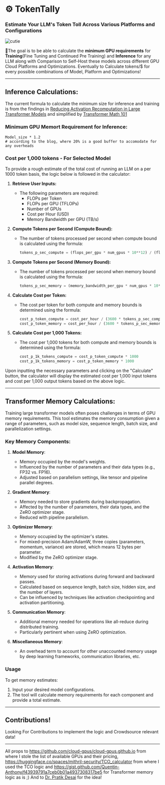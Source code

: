 # ⚙️ TokenTally
### Estimate Your LLM's Token Toll Across Various Platforms and Configurations

![cutie](https://github.com/adarshxs/TokenTally/assets/114558126/0f584e00-5bf8-4763-a885-8ca5a7e87ee9)

🎯The goal is to be able to calculate the **minimum GPU requirements** for **Training**(Fine Tuning and Continued Pre Training) and **Inference** for any LLM along with Comparison to Self-Host these models across different GPU Cloud Platforms and Optimizations. Eventually to Calculate tokens/$ for every possible combinations of Model, Platform and Optimizations!

---
## Inference Calculations:
The current formula to calculate the minimum size for inference and training is from the findings in [Reducing Activation Recomputation in Large Transformer Models](https://arxiv.org/abs/2205.05198) and simplified by [Transformer Math 101](https://blog.eleuther.ai/transformer-math/)

### Minimum GPU Memort Requirement for Inference:
```
Model_size * 1.2 
# according to the blog, where 20% is a good buffer to accomodate for any overheads
```
### Cost per 1,000 tokens - For Selected Model
To provide a rough estimate of the total cost of running an LLM on a per 1000 token basis, the logic below is followed in the calculator:

1. **Retrieve User Inputs:** 
   - The following parameters are required:
     - FLOPs per Token
     - FLOPs per GPU (TFLOPs)
     - Number of GPUs
     - Cost per Hour (USD)
     - Memory Bandwidth per GPU (TB/s)

2. **Compute Tokens per Second (Compute Bound):**
   - The number of tokens processed per second when compute bound is calculated using the formula:
     ```python
     tokens_p_sec_compute = (flops_per_gpu * num_gpus * 10**12) / (flops_per_token * 10**9)
     ```

3. **Compute Tokens per Second (Memory Bound):**
   - The number of tokens processed per second when memory bound is calculated using the formula:
     ```python
     tokens_p_sec_memory = (memory_bandwidth_per_gpu * num_gpus * 10**12) / (flops_per_token * 10**9)
     ```

4. **Calculate Cost per Token:**
   - The cost per token for both compute and memory bounds is determined using the formula:
     ```python
     cost_p_token_compute = cost_per_hour / (3600 * tokens_p_sec_compute)
     cost_p_token_memory = cost_per_hour / (3600 * tokens_p_sec_memory)
     ```

5. **Calculate Cost per 1,000 Tokens:**
   - The cost per 1,000 tokens for both compute and memory bounds is determined using the formula:
     ```python
     cost_p_1k_tokens_compute = cost_p_token_compute * 1000
     cost_p_1k_tokens_memory = cost_p_token_memory * 1000
     ```

Upon inputting the necessary parameters and clicking on the "Calculate" button, the calculator will display the estimated cost per 1,000 input tokens and cost per 1,000 output tokens based on the above logic.


---

## Transformer Memory Calculations:
Training large transformer models often poses challenges in terms of GPU memory requirements. This tool estimates the memory consumption given a range of parameters, such as model size, sequence length, batch size, and parallelization settings.
### Key Memory Components:

1. **Model Memory**: 
   - Memory occupied by the model's weights.
   - Influenced by the number of parameters and their data types (e.g., FP32 vs. FP16).
   - Adjusted based on parallelism settings, like tensor and pipeline parallel degrees.

2. **Gradient Memory**: 
   - Memory needed to store gradients during backpropagation.
   - Affected by the number of parameters, their data types, and the ZeRO optimizer stage.
   - Reduced with pipeline parallelism.

3. **Optimizer Memory**: 
   - Memory occupied by the optimizer's states.
   - For mixed-precision Adam/AdamW, three copies (parameters, momentum, variance) are stored, which means 12 bytes per parameter.
   - Modified by the ZeRO optimizer stage.

4. **Activation Memory**: 
   - Memory used for storing activations during forward and backward passes.
   - Calculated based on sequence length, batch size, hidden size, and the number of layers.
   - Can be influenced by techniques like activation checkpointing and activation partitioning.

5. **Communication Memory**: 
   - Additional memory needed for operations like all-reduce during distributed training.
   - Particularly pertinent when using ZeRO optimization.

6. **Miscellaneous Memory**: 
   - An overhead term to account for other unaccounted memory usage by deep learning frameworks, communication libraries, etc.

### Usage

To get memory estimates:

1. Input your desired model configurations.
2. The tool will calculate memory requirements for each component and provide a total estimate.



---
## Contributions!
Looking For Contributions to implement the logic and Crowdsource relevant data!

---


All props to https://github.com/cloud-gpus/cloud-gpus.github.io from where I stole the list of available GPUs and their pricing, https://huggingface.co/spaces/mithril-security/TCO_calculator from where I used the TCO logic and https://gist.github.com/Quentin-Anthony/f43939791a7ceb0b01a4937308317be5 for Transformer memory logic as is ;) 
And to [Dr. Pratik Desai](https://x.com/chheplo?s=20) for the idea!

